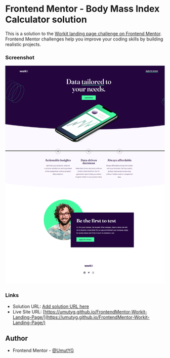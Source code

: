 # Frontend Mentor - Body Mass Index Calculator solution

This is a solution to the [Workit landing page challenge on Frontend Mentor](https://www.frontendmentor.io/challenges/workit-landing-page-2fYnyle5lu/hub). Frontend Mentor challenges help you improve your coding skills by building realistic projects. 

### Screenshot

![](./screenshot.png)

### Links

- Solution URL: [Add solution URL here](https://www.frontendmentor.io/solutions/bmi-calculator-page-using-css-grid-UsL4ZqSbJT)
- Live Site URL: [https://umutyg.github.io/FrontendMentor-Workit-Landing-Page/](https://umutyg.github.io/FrontendMentor-Workit-Landing-Page/)

## Author

- Frontend Mentor - [@UmutYG](https://www.frontendmentor.io/profile/UmutYG)
